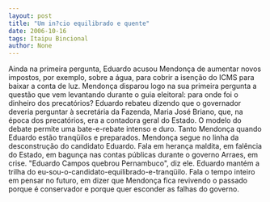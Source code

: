 ```yaml
---
layout: post
title: "Um in?cio equilibrado e quente"
date: 2006-10-16
tags: Itaipu Bincional
author: None
---
```

Ainda na primeira pergunta, Eduardo acusou Mendonça de aumentar novos impostos, por exemplo, sobre a água, para cobrir a isenção do ICMS para baixar a conta de luz.
Mendonça disparou logo na sua primeira pergunta a questão que vem levantando durante o guia eleitoral: para onde foi o dinheiro dos precatórios? Eduardo rebateu dizendo que o governador deveria perguntar à secretária da Fazenda, Maria José Briano, que, na época dos precatórios, era a contadora geral do Estado.
O modelo do debate permite uma bate-e-rebate intenso e duro. 
Tanto Mendonça quando Eduardo estão tranqüilos e preparados. 
Mendonça segue no linha da desconstrução do candidato Eduardo. Fala em herança maldita, em falência do Estado, em bagunça nas contas públicas durante o governo Arraes, em crise. \"Eduardo Campos quebrou Pernambuco\", diz ele.
Eduardo mantém a trilha do eu-sou-o-candidato-equilibrado-e-tranqüilo. Fala o tempo inteiro em pensar no futuro, em dizer que Mendonça fica revivendo o passado porque é conservador e porque quer esconder as falhas do governo. 